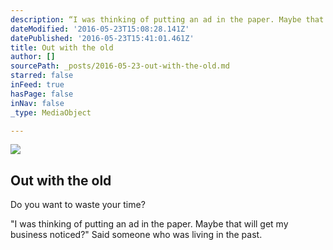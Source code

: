 ```yaml
---
description: “I was thinking of putting an ad in the paper. Maybe that will get my business noticed?” Said someone who was living in the past.
dateModified: '2016-05-23T15:08:28.141Z'
datePublished: '2016-05-23T15:41:01.461Z'
title: Out with the old
author: []
sourcePath: _posts/2016-05-23-out-with-the-old.md
starred: false
inFeed: true
hasPage: false
inNav: false
_type: MediaObject

---
```

<article style=""><img src="https://the-grid-user-content.s3-us-west-2.amazonaws.com/c27c6fb3-c009-424a-bb59-f98c8bd73eb6.jpg" /><h1>Out with the old</h1><p>Do you want to waste your time?</p></article>

"I was thinking of putting an ad in the paper. Maybe that will get my business noticed?" Said someone who was living in the past.